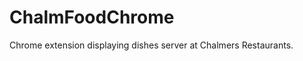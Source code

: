 ChalmFoodChrome
===============

Chrome extension displaying dishes server at Chalmers Restaurants.
